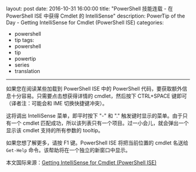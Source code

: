 ﻿layout: post
date: 2016-10-31 16:00:00
title: "PowerShell 技能连载 - 在 PowerShell ISE 中获得 Cmdlet 的 IntelliSense"
description: PowerTip of the Day - Getting IntelliSense for Cmdlet (PowerShell ISE)
categories:
- powershell
- tip
tags:
- powershell
- tip
- powertip
- series
- translation
---
如果您在阅读某些加载到 PowerShell ISE 中的 PowerShell 代码，要获取额外信息十分容易。只需要点击想获得详情的 cmdlet，然后按下 CTRL+SPACE 键即可（译者注：可能会和 IME 切换快捷键冲突）。

这将调出 IntelliSense 菜单，即平时按下 "-" 和 "." 触发键时显示的菜单。由于只有一个 cmdlet 匹配成功，所以该列表只有一个项目。过一小会儿，就会弹出一个显示该 cmdlet 支持的所有参数的 tooltip。

如果您想了解更多，请按 F1 键。PowerShell ISE 将把当前位置的 cmdlet 名送给 `Get-Help` 命令。该帮助将在一个独立的新窗口中显示。

<!--more-->
本文国际来源：[Getting IntelliSense for Cmdlet (PowerShell ISE)](http://community.idera.com/powershell/powertips/b/tips/posts/getting-intellisense-for-cmdlet-powershell-ise)
